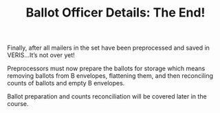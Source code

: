 ﻿---
layout: slide
title: "Ballot Officer Details:  The End!"
---

Finally, after all mailers in the set have been preprocessed and saved in VERIS…It’s not over yet!

Preprocessors must now prepare the ballots for storage which means removing ballots from B envelopes, flattening them, and then reconciling counts of ballots and empty B envelopes.

Ballot preparation and counts reconciliation will be covered later in the course.

